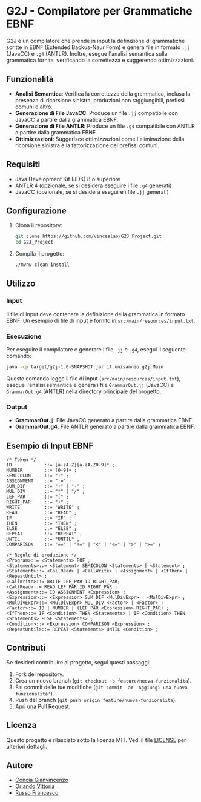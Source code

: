 # G2J - Compilatore per Grammatiche EBNF

G2J è un compilatore che prende in input la definizione di grammatiche scritte in EBNF (Extended Backus-Naur Form) e genera file in formato `.jj` (JavaCC) e `.g4` (ANTLR). Inoltre, esegue l'analisi semantica sulla grammatica fornita, verificando la correttezza e suggerendo ottimizzazioni.

## Funzionalità

- **Analisi Semantica**: Verifica la correttezza della grammatica, inclusa la presenza di ricorsione sinistra, produzioni non raggiungibili, prefissi comuni e altro.
- **Generazione di File JavaCC**: Produce un file `.jj` compatibile con JavaCC a partire dalla grammatica EBNF.
- **Generazione di File ANTLR**: Produce un file `.g4` compatibile con ANTLR a partire dalla grammatica EBNF.
- **Ottimizzazioni**: Suggerisce ottimizzazioni come l'eliminazione della ricorsione sinistra e la fattorizzazione dei prefissi comuni.

## Requisiti

- Java Development Kit (JDK) 8 o superiore
- ANTLR 4 (opzionale, se si desidera eseguire i file `.g4` generati)
- JavaCC (opzionale, se si desidera eseguire i file `.jj` generati)

## Configurazione

1. Clona il repository:

   ```bash
   git clone https://github.com/vinceslao/G2J_Project.git
   cd G2J_Project
   ```

2. Compila il progetto:

   ```bash
   ./mvnw clean install
   ```

## Utilizzo

### Input

Il file di input deve contenere la definizione della grammatica in formato EBNF. Un esempio di file di input è fornito in `src/main/resources/input.txt`.

### Esecuzione

Per eseguire il compilatore e generare i file `.jj` e `.g4`, esegui il seguente comando:

```bash
java -cp target/g2j-1.0-SNAPSHOT.jar it.unisannio.g2j.Main
```

Questo comando legge il file di input (`src/main/resources/input.txt`), esegue l'analisi semantica e genera i file `GrammarOut.jj` (JavaCC) e `GrammarOut.g4` (ANTLR) nella directory principale del progetto.

### Output

- **GrammarOut.jj**: File JavaCC generato a partire dalla grammatica EBNF.
- **GrammarOut.g4**: File ANTLR generato a partire dalla grammatica EBNF.

## Esempio di Input EBNF

```ebnf
/* Token */
ID            ::= [a-zA-Z][a-zA-Z0-9]* ;
NUMBER        ::= [0-9]+ ;
SEMICOLON     ::= ";" ;
ASSIGNMENT    ::= ":=" ;
SUM_DIF       ::= "+" | "-" ;
MUL_DIV       ::= "*" | "/" ;
LEF_PAR       ::= "(" ;
RIGHT_PAR     ::= ")" ;
WRITE         ::= "WRITE" ;
READ          ::= "READ" ;
IF            ::= "IF" ;
THEN          ::= "THEN" ;
ELSE          ::= "ELSE" ;
REPEAT        ::= "REPEAT" ;
UNTIL         ::= "UNTIL" ;
COMPARISON    ::= "==" | "!=" | "<" | "<=" | ">" | ">=" ;

/* Regole di produzione */
<Program>::= <Statements> EOF ;
<Statements>::= <Statement> SEMICOLON <Statements> | <Statement> ;
<Statement>::= <CallRead> | <CallWrite> | <Assignment> | <IfThen> | <RepeatUntil> ;
<CallWrite>::= WRITE LEF_PAR ID RIGHT_PAR;
<CallRead>::= READ LEF_PAR ID RIGHT_PAR ;
<Assignment>::= ID ASSIGNMENT <Expression> ;
<Expression>::= <Expression> SUM_DIF <MulDivExpr> | <MulDivExpr> ;
<MulDivExpr>::= <MulDivExpr> MUL_DIV <Factor> | <Factor> ;
<Factor>::= ID | NUMBER | (LEF_PAR <Expression> RIGHT_PAR) ;
<IfThen>::= IF <Condition> THEN <Statements> | IF <Condition> THEN <Statements> ELSE <Statements> ;
<Condition>::= <Expression> COMPARISON <Expression> ;
<RepeatUntil>::= REPEAT <Statements> UNTIL <Condition> ;
```

## Contributi

Se desideri contribuire al progetto, segui questi passaggi:

1. Fork del repository.
2. Crea un nuovo branch (`git checkout -b feature/nuova-funzionalita`).
3. Fai commit delle tue modifiche (`git commit -am 'Aggiungi una nuova funzionalità'`).
4. Push del branch (`git push origin feature/nuova-funzionalita`).
5. Apri una Pull Request.

## Licenza

Questo progetto è rilasciato sotto la licenza MIT. Vedi il file [LICENSE](LICENSE) per ulteriori dettagli.

## Autore

- [Concia Gianvincenzo](https://github.com/vinceslao)
- [Orlando Vittoria](https://github.com/v-orlando)
- [Russo Francesco](https://github.com/Frusso3)

